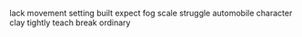 lack movement setting built expect fog scale struggle automobile character clay tightly teach break ordinary